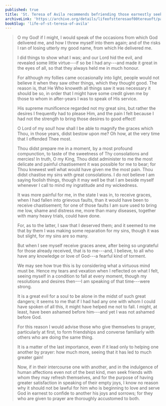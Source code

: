 ```yaml
---
published: true
title: 'St. Teresa of Avila recommends befriending those earnestly seeking God also'
archiveLink: 'https://archive.org/details/lifeofstteresaof00tereuoft/page/53?view=theater'
bookSlug: 'life-of-st-teresa-of-avila'
---
```


> O my God! if I might, I would speak of the occasions from which God delivered me, and how I threw myself into them again; and of the risks I ran of losing utterly my good name, from which He delivered me.
>
> I did things to show what I was; and our Lord hid the evil, and revealed some little virtue---if so be I had any---and made it great in the eyes of all, so that they always held me in much honour.
>
> For although my follies came occasionally into light, people would not believe it when they saw other things, which they thought good. The reason is, that He Who knoweth all things saw it was necessary it should be so, in order that I might have some credit given me by those to whom in after-years I was to speak of His service.
>
> His supreme munificence regarded not my great sins, but rather the desires I frequently had to please Him, and the pain I felt because I had not the strength to bring those desires to good effect!
>
> O Lord of my soul! how shall I be able to magnify the graces which Thou, in those years, didst bestow upon me? Oh how, at the very time that I offended Thee most.
>
> Thou didst prepare me in a moment, by a most profound compunction, to taste of the sweetness of Thy consolations and mercies! In truth, O my King, Thou didst administer to me the most delicate and painful chastisement it was possible for me to bear; for Thou knewest well what would have given me the most pain. Thou didst chastise my sins with great consolations. I do not believe I am saying foolish things, though it may well be that I am beside myself whenever I call to mind my ingratitude and my wickedness.
>
> It was more painful for me, in the state I was in, to receive graces, when I had fallen into grievous faults, than it would have been to receive chastisement; for one of those faults I am sure used to bring me low, shame and distress me, more than many diseases, together with many heavy trials, could have done.
>
> For, as to the latter, I saw that I deserved them; and it seemed to me that by them I was making some reparation for my sins, though it was but slight, for my sins are so many.
>
> But when I see myself receive graces anew, after being so ungrateful for those already received, that is to me---and, I believe, to all who have any knowledge or love of God---a fearful kind of torment.
>
> We may see how true this is by considering what a virtuous mind must be. Hence my tears and vexation when I reflected on what I felt, seeing myself in a condition to fall at every moment, though my resolutions and desires then---I am speaking of that time---were strong.
>
> It is a great evil for a soul to be alone in the midst of such great dangers; it seems to me that if I had had any one with whom I could have spoken of all this, it might have helped me not to fall. I might, at least, have been ashamed before him---and yet I was not ashamed before God.
>
> For this reason I would advise those who give themselves to prayer, particularly at first, to form friendships and converse familiarly with others who are doing the same thing.
>
> It is a matter of the last importance, even if it lead only to helping one another by prayer: how much more, seeing that it has led to much greater gain!
>
> Now, if in their intercourse one with another, and in the indulgence of human affections even not of the best kind, men seek friends with whom they may refresh themselves, and for the purpose of having greater satisfaction in speaking of their empty joys, I know no reason why it should not be lawful for him who is beginning to love and serve God in earnest to confide to another his joys and sorrows; for they who are given to prayer are thoroughly accustomed to both.
